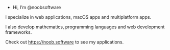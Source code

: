 -  Hi, I’m @noobsoftware

I specialize in web applications, macOS apps and multiplatform apps.

I also develop mathematics, programming languages and web development frameworks.

Check out https://noob.software to see my applications.
